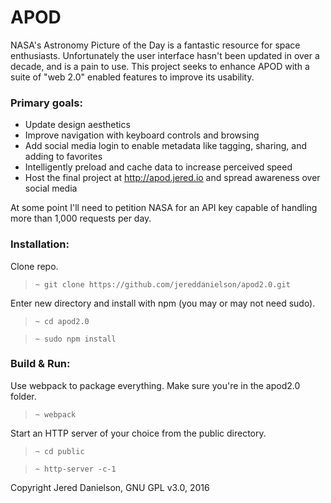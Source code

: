 # APOD

NASA's Astronomy Picture of the Day is a fantastic resource for space enthusiasts. Unfortunately the user interface hasn't been updated in over a decade, and is a pain to use. This project seeks to enhance APOD with a suite of "web 2.0" enabled features to improve its usability.

### Primary goals:
- Update design aesthetics
- Improve navigation with keyboard controls and browsing
- Add social media login to enable metadata like tagging, sharing, and adding to favorites
- Intelligently preload and cache data to increase perceived speed
- Host the final project at http://apod.jered.io and spread awareness over social media

At some point I'll need to petition NASA for an API key capable of handling more than 1,000 requests per day.

### Installation:

Clone repo.
> `~ git clone https://github.com/jereddanielson/apod2.0.git`

Enter new directory and install with npm (you may or may not need sudo).
> `~ cd apod2.0`

> `~ sudo npm install`

### Build & Run:

Use webpack to package everything. Make sure you're in the apod2.0 folder.
> `~ webpack`

Start an HTTP server of your choice from the public directory.
> `~ cd public`

> `~ http-server -c-1`

Copyright Jered Danielson, GNU GPL v3.0, 2016